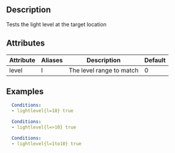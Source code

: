 ## Description
Tests the light level at the target location


## Attributes

| Attribute | Aliases   | Description                                                          | Default |
|-----------|-----------|----------------------------------------------------------------------|---------|
| level     | l         | The level range to match                                             | 0       |


## Examples
```yaml
  Conditions:
  - lightlevel{l=10} true
```

```yaml
  Conditions:
  - lightlevel{l=>10} true
```

```yaml
  Conditions:
  - lightlevel{l=1to10} true
```